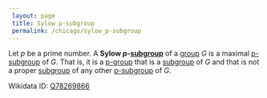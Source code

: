 ```yaml
---
 layout: page
 title: Sylow p-subgroup
 permalink: /chicago/sylow_p-subgroup
---
```


Let $p$ be a prime number. A **Sylow $p$-[subgroup](https://mathgloss.github.io/MathGloss/chicago/subgroup)** of a [group](https://mathgloss.github.io/MathGloss/chicago/group) $G$ is a maximal [p-subgroup](https://mathgloss.github.io/MathGloss/chicago/p-group) of $G$. That is, it is a [p-group](https://mathgloss.github.io/MathGloss/chicago/p-group) that is a [subgroup](https://mathgloss.github.io/MathGloss/chicago/subgroup) of $G$ and that is not a proper [subgroup](https://mathgloss.github.io/MathGloss/chicago/subgroup) of any other [p-subgroup](https://mathgloss.github.io/MathGloss/chicago/########p-subgroup) of $G$. 

Wikidata ID: [Q78269866](https://www.wikidata.org/wiki/Q78269866)